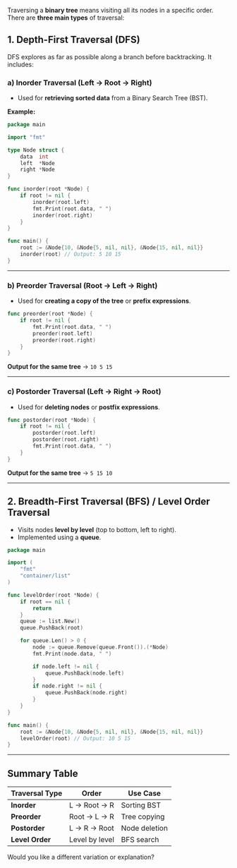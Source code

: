 Traversing a **binary tree** means visiting all its nodes in a specific order. There are **three main types** of traversal:  

## **1. Depth-First Traversal (DFS)**  
DFS explores as far as possible along a branch before backtracking. It includes:  
### **a) Inorder Traversal (Left → Root → Right)**
- Used for **retrieving sorted data** from a Binary Search Tree (BST).  

**Example:**
```go
package main

import "fmt"

type Node struct {
    data  int
    left  *Node
    right *Node
}

func inorder(root *Node) {
    if root != nil {
        inorder(root.left)
        fmt.Print(root.data, " ")
        inorder(root.right)
    }
}

func main() {
    root := &Node{10, &Node{5, nil, nil}, &Node{15, nil, nil}}
    inorder(root) // Output: 5 10 15
}
```

---

### **b) Preorder Traversal (Root → Left → Right)**
- Used for **creating a copy of the tree** or **prefix expressions**.

```go
func preorder(root *Node) {
    if root != nil {
        fmt.Print(root.data, " ")
        preorder(root.left)
        preorder(root.right)
    }
}
```

**Output for the same tree** → `10 5 15`

---

### **c) Postorder Traversal (Left → Right → Root)**
- Used for **deleting nodes** or **postfix expressions**.

```go
func postorder(root *Node) {
    if root != nil {
        postorder(root.left)
        postorder(root.right)
        fmt.Print(root.data, " ")
    }
}
```

**Output for the same tree** → `5 15 10`

---

## **2. Breadth-First Traversal (BFS) / Level Order Traversal**
- Visits nodes **level by level** (top to bottom, left to right).  
- Implemented using a **queue**.

```go
package main

import (
    "fmt"
    "container/list"
)

func levelOrder(root *Node) {
    if root == nil {
        return
    }
    queue := list.New()
    queue.PushBack(root)

    for queue.Len() > 0 {
        node := queue.Remove(queue.Front()).(*Node)
        fmt.Print(node.data, " ")

        if node.left != nil {
            queue.PushBack(node.left)
        }
        if node.right != nil {
            queue.PushBack(node.right)
        }
    }
}

func main() {
    root := &Node{10, &Node{5, nil, nil}, &Node{15, nil, nil}}
    levelOrder(root) // Output: 10 5 15
}
```

---

## **Summary Table**
| Traversal Type  | Order | Use Case |
|-----------------|-------|----------|
| **Inorder**     | L → Root → R | Sorting BST |
| **Preorder**    | Root → L → R | Tree copying |
| **Postorder**   | L → R → Root | Node deletion |
| **Level Order** | Level by level | BFS search |

Would you like a different variation or explanation?